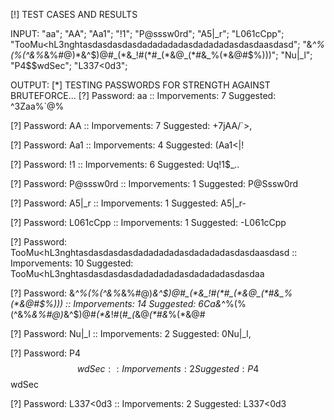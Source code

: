 [!] TEST CASES AND RESULTS

INPUT:
    "aa";
    "AA";
    "Aa1";
    "!1";
    "P@sssw0rd";
    "A5|_r";
    "L061cCpp"; 
    "TooMu<hL3nghtasdasdasdasdadadadadasdadadadasdasdaasdasd"; 
    "&*^%(%(^&%*&%#@)*&^$)@#_(*&_!#(*#_(*&@_(*#&_%(*&@#$%)))";
    "Nu|_l";
    "P4$$wdSec";
    "L337<0d3";



OUTPUT:
  [*] TESTING PASSWORDS FOR STRENGTH AGAINST BRUTEFORCE...
  [?] Password: aa :: Imporvements: 7
      Suggested: ^3Zaa%`@%

  [?] Password: AA :: Imporvements: 7
      Suggested: +7jAA/`>,

  [?] Password: Aa1 :: Imporvements: 4
      Suggested: (Aa1<|!

  [?] Password: !1 :: Imporvements: 6
      Suggested: Uq!1$_..

  [?] Password: P@sssw0rd :: Imporvements: 1
      Suggested: P@Sssw0rd

  [?] Password: A5|_r :: Imporvements: 1
      Suggested: A5|_r-

  [?] Password: L061cCpp :: Imporvements: 1
      Suggested: -L061cCpp

  [?] Password: TooMu<hL3nghtasdasdasdasdadadadadasdadadadasdasdaasdasd :: Imporvements: 10
      Suggested: TooMu<hL3nghtasdasdasdasdadadadadasdadadadasdasdaa

  [?] Password: &*^%(%(^&%*&%#@)*&^$)@#_(*&_!#(*#_(*&@_(*#&_%(*&@#$%))) :: Imporvements: 14
      Suggested: 6Ca&*^%(%(^&%*&%#@)*&^$)@#_(*&_!#(*#_(*&@_(*#&_%(*&@#

  [?] Password: Nu|_l :: Imporvements: 2
      Suggested: 0Nu|_l,

  [?] Password: P4$$wdSec :: Imporvements: 2
      Suggested: P4$$wdSec

  [?] Password: L337<0d3 :: Imporvements: 2
      Suggested: L337<0d3



